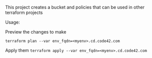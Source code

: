 This project creates a bucket and policies that can be used in other terraform projects


Usage:

Preview the changes to make

`terraform plan --var env_fqdn=<myenv>.cd.code42.com`

Apply them
`terraform apply --var env_fqdn=<myenv>.cd.code42.com`
